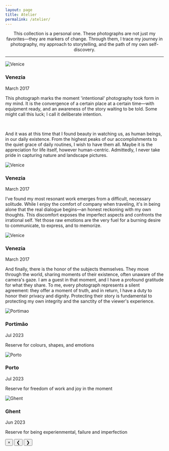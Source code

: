 ```yaml
---
layout: page 
title: Atelier 
permalink: /atelier/
---
```

<section class="cv-section">
    <p>
        <center>This collection is a personal one. These photographs are not just my favorites—they are markers of change. Through them, I trace my journey in photography, my approach to storytelling, and the path of my own self-discovery.
        </center>
    </p>
</section>
<hr class="paragraph-divider"> 
<!-- Start of the gallery -->
<div class="atelier-gallery"> 
<!-- Item 1 -->
<div class="atelier-item">
    <img src="{{ '/atelier/venice1.jpg' | relative_url }}" alt="Venice" loading="lazy">
    <div class="atelier-item__caption">
        <h3>Venezia</h3>
        <p class="caption-meta">March 2017</p>
        <justify>
        <p>This photograph marks the moment 'intentional' photography took form in my mind. It is the convergence of a certain place at a certain time—with equipment ready, and an awareness of the story waiting to be told. Some might call this luck; I call it deliberate intention.</p>
            <br>
        <p>And it was at this time that I found beauty in watching us, as human beings, in our daily existence. From the highest peaks of our accomplishments to the quiet grace of daily routines, I wish to have them all. Maybe it is the appreciation for life itself, however human-centric. Admittedly, I never take pride in capturing nature and landscape pictures.</p>
        </justify>
    </div>
</div>
<!-- Item 2 -->    
<div class="atelier-item">
    <img src="{{ '/atelier/venice2.jpg' | relative_url }}" alt="Venice" loading="lazy">
    <div class="atelier-item__caption">
        <h3>Venezia</h3>
        <p class="caption-meta">March 2017</p>
        <p>I’ve found my most resonant work emerges from a difficult, necessary solitude. While I enjoy the comfort of company when traveling, it's in being alone that the real dialogue begins—an honest reckoning with my own thoughts. This discomfort exposes the imperfect aspects and confronts the irrational self. Yet those raw emotions are the very fuel for a burning desire to communicate, to express, and to memorize.</p>
    </div>
</div>
<!-- Item 3 -->
<div class="atelier-item">
    <img src="{{ '/atelier/venice3.jpg' | relative_url }}" alt="Venice" loading="lazy">
    <div class="atelier-item__caption">
        <h3>Venezia</h3>
        <p class="caption-meta">March 2017</p>
        <p>And finally, there is the honor of the subjects themselves. They move through the world, sharing moments of their existence, often unaware of the camera's gaze. I am a guest in that moment, and I have a profound gratitude for what they share. To me, every photograph represents a silent agreement: they offer a moment of truth, and in return, I have a duty to honor their privacy and dignity. Protecting their story is fundamental to protecting my own integrity and the sanctity of the viewer's experience.</p>
    </div>
</div>
<!-- Item 4 -->
<div class="atelier-item">
    <img src="{{ '/atelier/portimao.jpeg' | relative_url }}" alt="Portimao" loading="lazy">
    <div class="atelier-item__caption">
        <h3>Portimão</h3>
        <p class="caption-meta">Jul 2023</p>
        <p>Reserve for colours, shapes, and emotions</p>
    </div>
</div>
<!-- Item 5 -->
<div class="atelier-item">
    <img src="{{ '/atelier/porto.jpeg' | relative_url }}" alt="Porto" loading="lazy">
    <div class="atelier-item__caption">
        <h3>Porto</h3>
        <p class="caption-meta">Jul 2023</p>
        <p>Reserve for freedom of work and joy in the moment</p>
    </div>
</div>
<!-- Item 6 -->
<div class="atelier-item">
    <img src="{{ '/atelier/ghent.jpeg' | relative_url }}" alt="Ghent" loading="lazy">
    <div class="atelier-item__caption">
        <h3>Ghent</h3>
        <p class="caption-meta">Jun 2023</p>
        <p>Reserve for being experienmental, failure and imperfection</p>
    </div>
</div>
<!-- This entire block for the hidden modal goes at the end of the file -->
<div class="atelier-modal-overlay">
    <div class="atelier-modal">
        <button class="atelier-modal__close" aria-label="Close modal">&times;</button>
           <!-- Arrows are placed here -->
        <button class="atelier-modal__prev" aria-label="Previous image">&#10094;</button>
        <button class="atelier-modal__next" aria-label="Next image">&#10095;</button>
        <div class="atelier-modal__content">
            <div class="atelier-modal__image">
                <!-- The clicked image will be placed here by JavaScript -->
            </div>
            <div class="atelier-modal__text">
                <!-- The descriptive paragraph will be placed here by JavaScript -->
            </div>
        </div>
    </div>
</div>
<!-- Add as many more items as you like... -->
    
